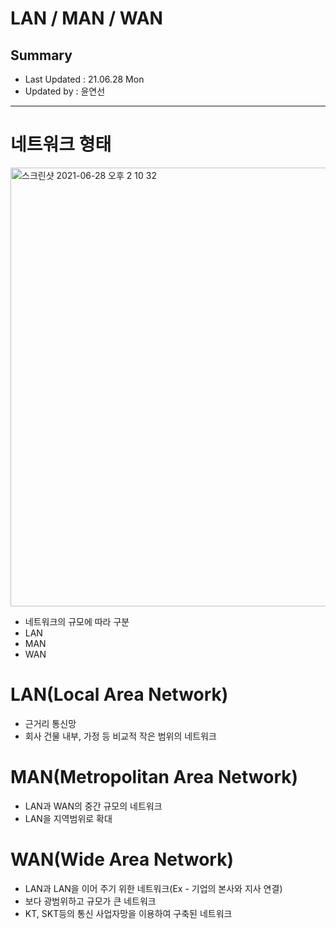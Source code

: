LAN / MAN / WAN
====================================
## Summary
- Last Updated : 21.06.28 Mon   
- Updated by : 윤연선
-----------------------------------

# 네트워크 형태
   
<img width="702" alt="스크린샷 2021-06-28 오후 2 10 32" src="https://user-images.githubusercontent.com/57285121/123583490-9bd35600-d81a-11eb-8401-36d6caea2358.png">
   
* 네트워크의 규모에 따라 구분
* LAN
* MAN
* WAN

# LAN(Local Area Network)
* 근거리 통신망
* 회사 건물 내부, 가정 등 비교적 작은 범위의 네트워크

# MAN(Metropolitan Area Network)
* LAN과 WAN의 중간 규모의 네트워크
* LAN을 지역범위로 확대

# WAN(Wide Area Network)
* LAN과 LAN을 이어 주기 위한 네트워크(Ex - 기업의 본사와 지사 연결)
* 보다 광범위하고 규모가 큰 네트워크
* KT, SKT등의 통신 사업자망을 이용하여 구축된 네트워크
